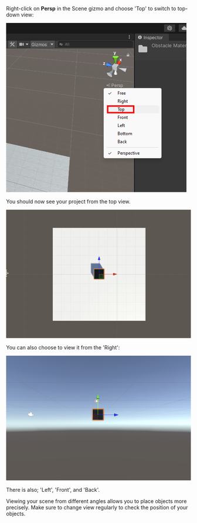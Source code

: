Right-click on **Persp** in the Scene gizmo and choose 'Top' to switch to top-down view:

![The Persp menu is selected with the 'Top' option highlighted.](images/persp-top.png)

You should now see your project from the top view. 

![The Scene view with plane and cube viewed from a top down angle.](images/top-view.png)

You can also choose to view it from the 'Right': 

![The Scene view with plane and cube viewed from the right-hand side.](images/right-view.png)

There is also; 'Left', 'Front', and 'Back'.

Viewing your scene from different angles allows you to place objects more precisely. Make sure to change view regularly to check the position of your objects. 